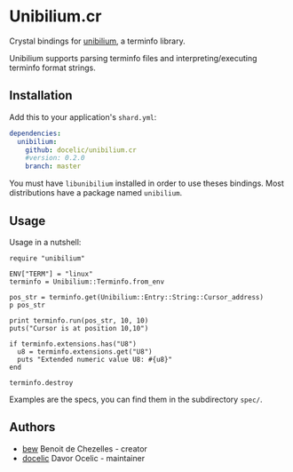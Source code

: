 # Unibilium.cr

Crystal bindings for [unibilium](https://github.com/neovim/unibilium), a terminfo library.

Unibilium supports parsing terminfo files and interpreting/executing terminfo format strings.

## Installation

Add this to your application's `shard.yml`:

```yaml
dependencies:
  unibilium:
    github: docelic/unibilium.cr
    #version: 0.2.0
    branch: master
```

You must have `libunibilium` installed in order to use theses bindings. Most distributions have a package named `unibilium`.

## Usage

Usage in a nutshell:

```crystal
require "unibilium"

ENV["TERM"] = "linux"
terminfo = Unibilium::Terminfo.from_env

pos_str = terminfo.get(Unibilium::Entry::String::Cursor_address)
p pos_str

print terminfo.run(pos_str, 10, 10)
puts("Cursor is at position 10,10")

if terminfo.extensions.has("U8")
  u8 = terminfo.extensions.get("U8")
  puts "Extended numeric value U8: #{u8}"
end

terminfo.destroy

```

Examples are the specs, you can find them in the subdirectory `spec/`.

## Authors

- [bew](https://github.com/bew) Benoit de Chezelles - creator
- [docelic](https://github.com/docelic) Davor Ocelic - maintainer
